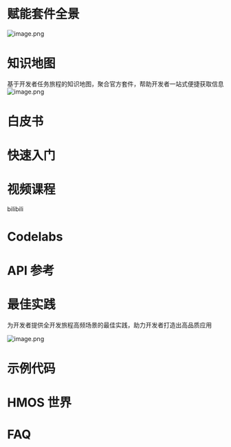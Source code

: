 # 赋能套件全景
![image.png](https://notes-ming.oss-cn-beijing.aliyuncs.com/images/20250322222612432.png)
# 知识地图
基于开发者任务旅程的知识地图，聚合官方套件，帮助开发者一站式便捷获取信息
![image.png](https://notes-ming.oss-cn-beijing.aliyuncs.com/images/20250322222859741.png)
# 白皮书


# 快速入门


# 视频课程

bilibili

# Codelabs


# API 参考


# 最佳实践
为开发者提供全开发旅程高频场景的最佳实践，助力开发者打造出高品质应用

![image.png](https://notes-ming.oss-cn-beijing.aliyuncs.com/images/20250322223646581.png)


# 示例代码

# HMOS 世界

# FAQ




